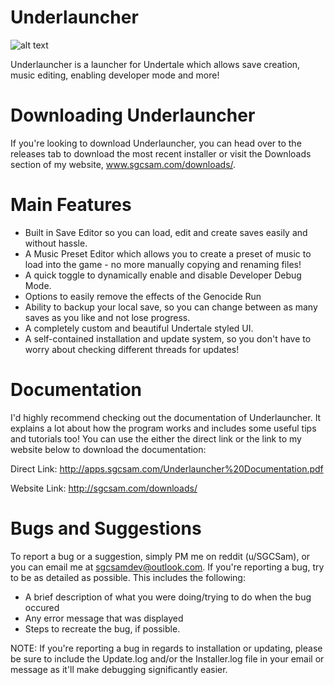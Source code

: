 # Underlauncher

![alt text](https://imgur.com/yk1tQL9.png)

Underlauncher is a launcher for Undertale which allows save creation, music editing, enabling developer mode and more!

# Downloading Underlauncher
If you're looking to download Underlauncher, you can head over to the releases tab to download the most recent installer or visit the Downloads section of my website, www.sgcsam.com/downloads/.

# Main Features

* Built in Save Editor so you can load, edit and create saves easily and without hassle.
* A Music Preset Editor which allows you to create a preset of music to load into the game - no more manually copying and renaming files!
* A quick toggle to dynamically enable and disable Developer Debug Mode.
* Options to easily remove the effects of the Genocide Run
* Ability to backup your local save, so you can change between as many saves as you like and not lose progress.
* A completely custom and beautiful Undertale styled UI.
* A self-contained installation and update system, so you don't have to worry about checking different threads for updates!

# Documentation

I'd highly recommend checking out the documentation of Underlauncher. It explains a lot about how the program works and includes some useful tips and tutorials too! You can use the either the direct link or the link to my website below to download the documentation:

Direct Link: http://apps.sgcsam.com/Underlauncher%20Documentation.pdf

Website Link: http://sgcsam.com/downloads/
        
# Bugs and Suggestions

To report a bug or a suggestion, simply PM me on reddit (u/SGCSam), or you can email me at sgcsamdev@outlook.com. If you're reporting a bug, try to be as detailed as possible. This includes the following:

* A brief description of what you were doing/trying to do when the bug occured
* Any error message that was displayed
* Steps to recreate the bug, if possible.
	
NOTE: If you're reporting a bug in regards to installation or updating, please be sure to include the Update.log and/or the Installer.log file in your email or message as it'll make debugging significantly easier.
